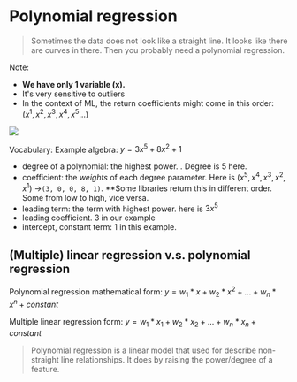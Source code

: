# Polynomial regression

> Sometimes the data does not look like a straight line. It looks like there are curves in there. Then you probably need a polynomial regression.

Note: 
- **We have only 1 variable (x).**
- It's very sensitive to outliers
- In the context of ML, the return coefficients might come in this order: $(x^1, x^2, x^3, x^4, x^5 ...)$


![](20230205_polynomial_regression.png)


Vocabulary:
Example algebra: $y = 3x^5 + 8x^2 + 1$
- degree of a polynomial: the highest power. . Degree is 5 here.
- coefficient: the *weights* of each degree parameter. Here is $(x^5, x^4, x^3, x^2, x^1)$ ->`(3, 0, 0, 8, 1)`. **Some libraries return this in different order. Some from low to high, vice versa.
- leading term: the term with highest power. here is $3x^5$
- leading coefficient. $3$ in our example
- intercept, constant term: $1$ in this example.

## (Multiple) linear regression v.s. polynomial regression

Polynomial regression mathematical form:
$y = w_1*x + w_2*x^2 + ... + w_n*x^n + constant$ 

Multiple linear regression form:
$y = w_1*x_1 + w_2*x_2 + ... + w_n * x_n + constant$ 

> Polynomial regression is a linear model that used for describe non-straight line relationships. It does by raising the power/degree of a feature.

